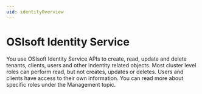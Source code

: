 ```yaml
---
uid: identityOverview
---
```


# OSIsoft Identity Service

You use OSIsoft Identity Service APIs to create, read, update and delete tenants, clients, users and other indentity related objects. Most cluster level roles can perform read, but not creates, updates or deletes. Users and clients have access to their own information. You can read more about specific roles under the Management topic.

